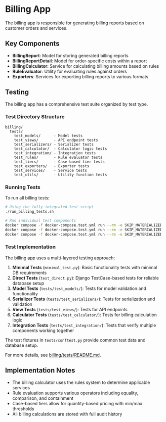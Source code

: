 # Billing App

The billing app is responsible for generating billing reports based on customer orders and services.

## Key Components

- **BillingReport**: Model for storing generated billing reports
- **BillingReportDetail**: Model for order-specific costs within a report
- **BillingCalculator**: Service for calculating billing amounts based on rules
- **RuleEvaluator**: Utility for evaluating rules against orders
- **Exporters**: Services for exporting billing reports to various formats

## Testing

The billing app has a comprehensive test suite organized by test type.

### Test Directory Structure

```
billing/
  tests/
    test_models/      - Model tests
    test_views/       - API endpoint tests
    test_serializers/ - Serializer tests
    test_calculator/  - Calculator logic tests
    test_integration/ - Integration tests
    test_rules/       - Rule evaluator tests
    test_tiers/       - Case-based tier tests
    test_exporters/   - Exporter tests
    test_services/    - Service tests
    test_utils/       - Utility function tests
```

### Running Tests

To run all billing tests:

```bash
# Using the fully integrated test script
./run_billing_tests.sh

# Run individual test components
docker compose -f docker-compose.test.yml run --rm -e SKIP_MATERIALIZED_VIEWS=True test python -m pytest billing/minimal_test.py -v
docker compose -f docker-compose.test.yml run --rm -e SKIP_MATERIALIZED_VIEWS=True test python -m pytest billing/test_direct.py -v
docker compose -f docker-compose.test.yml run --rm -e SKIP_MATERIALIZED_VIEWS=True test python -m pytest billing/tests/test_models/ -v
```

### Test Implementation

The billing app uses a multi-layered testing approach:

1. **Minimal Tests** (`minimal_test.py`): Basic functionality tests with minimal DB requirements
2. **Direct Tests** (`test_direct.py`): Django TestCase-based tests for reliable database setup
3. **Model Tests** (`tests/test_models/`): Tests for model validation and functionality
4. **Serializer Tests** (`tests/test_serializers/`): Tests for serialization and validation
5. **View Tests** (`tests/test_views/`): Tests for API endpoints
6. **Calculator Tests** (`tests/test_calculator/`): Tests for billing calculation logic
7. **Integration Tests** (`tests/test_integration/`): Tests that verify multiple components working together

The test fixtures in `tests/conftest.py` provide common test data and database setup.

For more details, see [billing/tests/README.md](tests/README.md).

## Implementation Notes

- The billing calculator uses the rules system to determine applicable services
- Rule evaluation supports various operators including equality, comparison, and containment
- Case-based tiers allow for quantity-based pricing with min/max thresholds
- All billing calculations are stored with full audit history